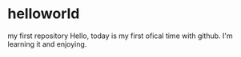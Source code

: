 # helloworld
my first repository
Hello, today is my first ofical time with github. I'm learning it and enjoying.
